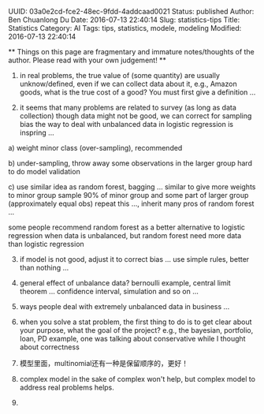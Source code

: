 UUID: 03a0e2cd-fce2-48ec-9fdd-4addcaad0021
Status: published
Author: Ben Chuanlong Du
Date: 2016-07-13 22:40:14
Slug: statistics-tips
Title: Statistics
Category: AI
Tags: tips, statistics, modele, modeling
Modified: 2016-07-13 22:40:14

**
Things on this page are fragmentary and immature notes/thoughts of the author. 
Please read with your own judgement!
**
 

1. in real problems, the true value of (some quantity) are usually unknow/defined,
even if we can collect data about it,
e.g., Amazon goods, what is the true cost of a good?
You must first give a definition ...

2. it seems that many problems are related to survey (as long as data collection)
though data might not be good, we can correct for sampling bias
the way to deal with unbalanced data in logistic regression is inspring ...

a) weight minor class (over-sampling), recommended

b) under-sampling, throw away some observations in the larger group
hard to do model validation

c) use similar idea as random forest, bagging ...
similar to give more weights to minor group
sample 90% of minor group and some part of larger group (approximately equal obs)
repeat this ..., inherit many pros of random forest ...

some people recommend random forest as a better alternative to logistic 
regression when data is unbalanced, but random forest need more data than logistic regression

3. if model is not good, adjust it to correct bias ...
use simple rules, better than nothing ...


4. general effect of unbalance data? bernoulli example, central limit theorem ... confidence
interval, simulation and so on ...

5. ways people deal with extremely unbalanced data in business ...

6. when you solve a stat problem,
the first thing to do is to get clear about your purpose, 
what the goal of the project?
e.g., the bayesian, portfolio, loan, PD example, one was talking about conservative while 
I thought about correctness

7. 模型里面，multinomial还有一种是保留顺序的，更好！

2. complex model in the sake of complex won't help, 
but complex model to address real problems helps.

3. 
